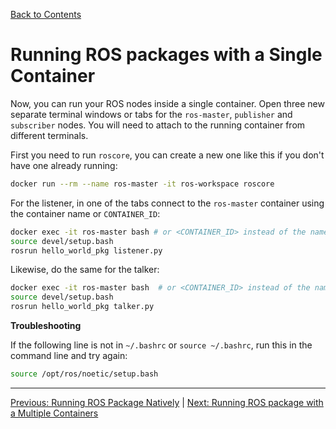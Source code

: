 [Back to Contents](../README.md)

# Running ROS packages with a Single Container

Now, you can run your ROS nodes inside a single container. Open three new separate terminal windows or tabs for the `ros-master`, `publisher` and `subscriber` nodes. You will need to attach to the running container from different terminals.

First you need to run `roscore`, you can create a new one like this if you don't have one already running:

```bash
docker run --rm --name ros-master -it ros-workspace roscore
```

For the listener, in one of the tabs connect to the `ros-master` container using the container name or `CONTAINER_ID`:

```bash
docker exec -it ros-master bash # or <CONTAINER_ID> instead of the name
source devel/setup.bash
rosrun hello_world_pkg listener.py
```

Likewise, do the same for the talker: 

```bash
docker exec -it ros-master bash  # or <CONTAINER_ID> instead of the name
source devel/setup.bash
rosrun hello_world_pkg talker.py
```

**Troubleshooting**

If the following line is not in `~/.bashrc` or `source ~/.bashrc`, run this in the command line and try again:

```bash
source /opt/ros/noetic/setup.bash
```

---

[Previous: Running ROS Package Natively](./03_Running_ROS_Package_Natively.md) | [Next: Running ROS package with a Multiple Containers](./05_Runnning_ROS_Package_Multiple_Containers.md)